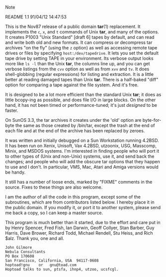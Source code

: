 > [!NOTE]
>	
>	README	1.1	91/04/12 14:47:53
>

This is the Nov87 release of a public domain **tar**(1) replacement.  It
implements the `c`, `x`, and `t` commands of Unix **tar**, and many of the
options.  It creates P1003 "Unix Standard" \[draft 6\] tapes by default,
and can read and write both old and new formats.  It can compress or
decompress tar archives "on the fly" (using the `z` option) as well as
accessing remote tape drives or files by specifying
`host:/dev/tapedrive`.  It lets you set the default tape drive by
setting TAPE in your environment.  Its verbose output looks more like
`ls -l` than the Unix **tar**, the columns line up, and you can get verbose
listings from the `cvv` option as well as from `xvv` and `tv`.  It does
shell-globbing (regular expressions) for listing and extraction.  It is
a little better at reading damaged tapes than Unix **tar**.  There is a
half-baked "diff" option for comparing a tape against the file system.
And it's free.

It is designed to be a lot more efficient than the standard Unix **tar**;
it does as little bcopy-ing as possible, and does file I/O in large
blocks.  On the other hand, it has not been timed or performance-tuned;
it's just *designed* to be faster.

On SunOS 3.3, the tar archives it creates under the 'old' option are
byte-for-byte the same as those created by /bin/tar, except the trash
at the end of each file and at the end of the archive has been replaced
by zeroes.

It was written and initially debugged on a Sun Workstation running
4.2BSD.  It has been run on Xenix, Unisoft, Vax 4.2BSD, utzoonix, USG,
Masscomp, Minix, and MSDOS systems.  I'm interested in finding people
who will port it to other types of (Unix and non-Unix) systems, use it,
and send back the changes; and people who will add the obscure tar
options that they happen to use and I don't.  In particular, VMS, Mac,
Atari and Amiga versions would be handy.

It still has a number of loose ends, marked by "FIXME" comments in the
source.  Fixes to these things are also welcome.

I am the author of all the code in this program, except some of the
subroutines, which are from contributors listed below.  I hereby place
it in the public domain.  If you modify it, or port it to another
system, please send me back a copy, so I can keep a master source.

This program is much better than it started, due to the effort and care
put in by Henry Spencer, Fred Fish, Ian Darwin, Geoff Collyer, Stan
Barber, Guy Harris, Dave Brower, Richard Todd, Michael Rendell, Stu
Heiss, and Rich $alz.  Thank you, one and all.

	John Gilmore
	Nebula Consultants
	PO Box 170608
	San Francisco, California, USA  94117-0608
	hoptoad!gnu    or   gnu@toad.com
	Hoptoad talks to sun, ptsfa, ihnp4, utzoo, ucsfcgl.
